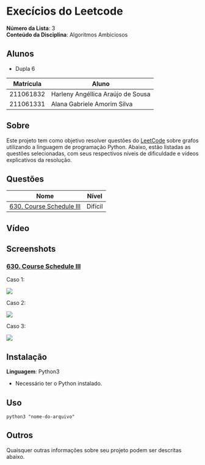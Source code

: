 # Execícios do Leetcode

**Número da Lista**: 3<br>
**Conteúdo da Disciplina**: Algoritmos Ambiciosos<br>

## Alunos

- Dupla 6

| Matrícula | Aluno                             |
| --------- | --------------------------------- |
| 211061832 | Harleny Angéllica Araújo de Sousa |
| 211061331 | Alana Gabriele Amorim Silva       |

## Sobre

Este projeto tem como objetivo resolver questões do [LeetCode](https://leetcode.com/problemset/?search=graph&page=1&sorting=W3t9XQ%3D%3D) sobre grafos utilizando a linguagem de programação Python. Abaixo, estão listadas as questões selecionadas, com seus respectivos níveis de dificuldade e vídeos explicativos da resolução.

## Questões

| Nome                                                                                                                            | Nível   |
| ------------------------------------------------------------------------------------------------------------------------------- | ------- |
| [630. Course Schedule III](https://leetcode.com/problems/course-schedule-iii/) | Difícil |

## Vídeo


## Screenshots

### [630. Course Schedule III](https://leetcode.com/problems/course-schedule-iii/)

Caso 1:

![](https://github.com/user-attachments/assets/60b26739-9721-4e07-b707-86588ce22c33)<br>

Caso 2:

![](https://github.com/user-attachments/assets/389f5993-f8c3-4f33-b5a4-81360f75c0fb)<br>

Caso 3:

![](https://github.com/user-attachments/assets/a6a3681d-5789-4c40-8d17-3773358cb179)<br>


## Instalação

**Linguagem**: Python3 <br>

- Necessário ter o Python instalado.

## Uso

```
python3 "nome-do-arquivo"
```

## Outros

Quaisquer outras informações sobre seu projeto podem ser descritas abaixo.
